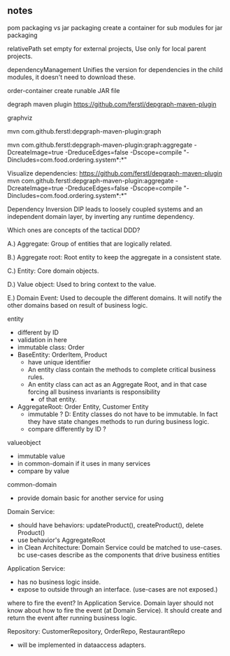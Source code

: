 
## notes
pom packaging vs jar packaging
create a container for sub modules for jar packaging

relativePath
set empty for external projects, Use only for local parent projects.

dependencyManagement
Unifies the version for dependencies in the child modules, it doesn't need to download these.

order-container
create runable JAR file



degraph maven plugin
https://github.com/ferstl/depgraph-maven-plugin

graphviz

mvn com.github.ferstl:depgraph-maven-plugin:graph

mvn com.github.ferstl:depgraph-maven-plugin:graph:aggregate -DcreateImage=true -DreduceEdges=false -Dscope=compile "-Dincludes=com.food.ordering.system*:*"

Visualize dependencies:
https://github.com/ferstl/depgraph-maven-plugin
mvn com.github.ferstl:depgraph-maven-plugin:aggregate -DcreateImage=true -DreduceEdges=false -Dscope=compile "-Dincludes=com.food.ordering.system*:*"


Dependency Inversion
DIP leads to loosely coupled systems and an independent domain layer, by inverting any runtime dependency.


Which ones are concepts of the tactical DDD?

A.) Aggregate: Group of entities that are logically related.

B.) Aggregate root: Root entity to keep the aggregate in a consistent state.

C.) Entity: Core domain objects.

D.) Value object: Used to bring context to the value.

E.) Domain Event: Used to decouple the different domains. It will notify the other domains based on result of business logic.



entity
+ different by ID
+ validation in here
+ immutable class: Order
+ BaseEntity: OrderItem, Product
  + have unique identifier
  + An entity class contain the methods to complete critical business rules.
  + An entity class can act as an Aggregate Root, and in that case forcing all business invariants is responsibility
    + of that entity.
+ AggregateRoot: Order Entity, Customer Entity
  + immutable ? D: Entity classes do not have to be immutable. In fact they have state changes methods to run during business logic.
  + compare differently by ID ?

valueobject
+ immutable value
+ in common-domain if it uses in many services
+ compare by value


common-domain
+ provide domain basic for another service for using

Domain Service:
+ should have behaviors: updateProduct(), createProduct(), delete Product()
+ use behavior's AggregateRoot
+ in Clean Architecture: Domain Service could be matched to use-cases. bc use-cases describe as the components that drive business entities

Application Service:
+ has no business logic inside.
+ expose to outside through an interface. (use-cases are not exposed.)

where to fire the event?
In Application Service. Domain layer should not know about how to fire the event (at Domain Service).
It should create and return the event after running business logic.

Repository: CustomerRepository, OrderRepo, RestaurantRepo 
+ will be implemented in dataaccess adapters.
